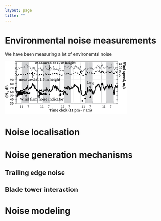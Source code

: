 ```yaml
--- 
layout: page
title: ""
---
```


# Environmental noise measurements 

We have been measuring a lot of environemtal noise

![image alt ><](images/environmental_noise.png)


# Noise localisation

# Noise generation mechanisms

## Trailing edge noise

## Blade tower interaction

# Noise modeling


